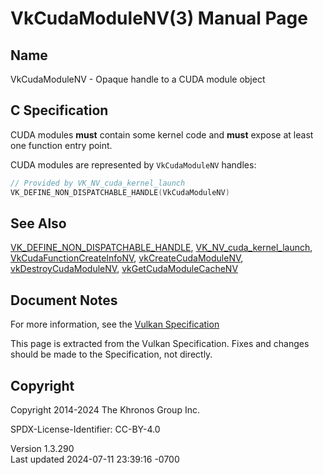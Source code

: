 # VkCudaModuleNV(3) Manual Page

## Name

VkCudaModuleNV - Opaque handle to a CUDA module object



## <a href="#_c_specification" class="anchor"></a>C Specification

CUDA modules **must** contain some kernel code and **must** expose at
least one function entry point.

CUDA modules are represented by `VkCudaModuleNV` handles:

``` c
// Provided by VK_NV_cuda_kernel_launch
VK_DEFINE_NON_DISPATCHABLE_HANDLE(VkCudaModuleNV)
```

## <a href="#_see_also" class="anchor"></a>See Also

[VK_DEFINE_NON_DISPATCHABLE_HANDLE](https://registry.khronos.org/vulkan/specs/1.3-extensions/man/html/VK_DEFINE_NON_DISPATCHABLE_HANDLE.html),
[VK_NV_cuda_kernel_launch](https://registry.khronos.org/vulkan/specs/1.3-extensions/man/html/VK_NV_cuda_kernel_launch.html),
[VkCudaFunctionCreateInfoNV](https://registry.khronos.org/vulkan/specs/1.3-extensions/man/html/VkCudaFunctionCreateInfoNV.html),
[vkCreateCudaModuleNV](https://registry.khronos.org/vulkan/specs/1.3-extensions/man/html/vkCreateCudaModuleNV.html),
[vkDestroyCudaModuleNV](https://registry.khronos.org/vulkan/specs/1.3-extensions/man/html/vkDestroyCudaModuleNV.html),
[vkGetCudaModuleCacheNV](https://registry.khronos.org/vulkan/specs/1.3-extensions/man/html/vkGetCudaModuleCacheNV.html)

## <a href="#_document_notes" class="anchor"></a>Document Notes

For more information, see the <a
href="https://registry.khronos.org/vulkan/specs/1.3-extensions/html/vkspec.html#VkCudaModuleNV"
target="_blank" rel="noopener">Vulkan Specification</a>

This page is extracted from the Vulkan Specification. Fixes and changes
should be made to the Specification, not directly.

## <a href="#_copyright" class="anchor"></a>Copyright

Copyright 2014-2024 The Khronos Group Inc.

SPDX-License-Identifier: CC-BY-4.0

Version 1.3.290  
Last updated 2024-07-11 23:39:16 -0700
